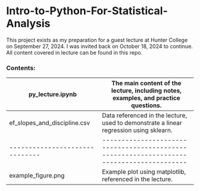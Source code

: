 # Intro-to-Python-For-Statistical-Analysis

This project exists as my preparation for a guest lecture at Hunter College on September 27, 2024. I was invited back on October 18, 2024 to continue. All content covered in lecture can be found in this repo.

### Contents:

| py_lecture.ipynb             | The main content of the lecture, including notes, examples, and practice questions.    |
|------------------------------|----------------------------------------------------------------------------------------|
| ef_slopes_and_discipline.csv | Data referenced in the lecture, used to demonstrate a linear regression using sklearn. |
|------------------------------|----------------------------------------------------------------------------------------|
| example_figure.png           | Example plot using matplotlib, referenced in the lecture.                              |
